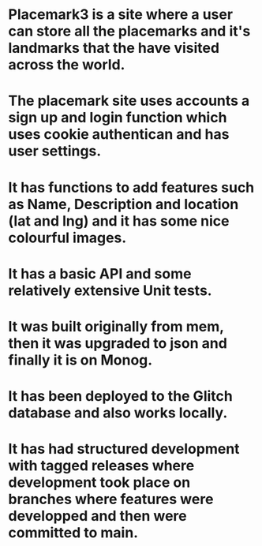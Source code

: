 # Placemark3 is a site where a user can store all the placemarks and it's landmarks that the have visited across the world. 
# The placemark site uses accounts a sign up and login function which uses cookie authentican and has user settings.
# It has functions to add features such as Name, Description and location (lat and lng) and it has some nice colourful images.
# It has a basic API and some relatively extensive Unit tests.
# It was built originally from mem, then it was upgraded to json and finally it is on Monog.
# It has been deployed to the Glitch database and also works locally.
# It has had structured development with tagged releases where development took place on branches where features were developped and then were committed to main.
